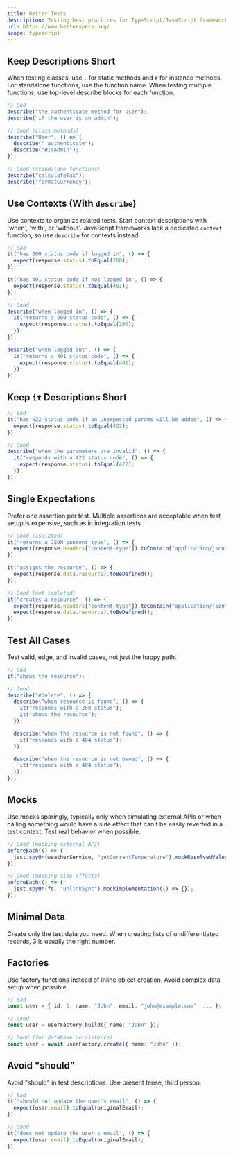 ```yaml
---
title: Better Tests
description: Testing best practices for TypeScript/JavaScript frameworks like Jest, Vitest, and Bun
url: https://www.betterspecs.org/
scope: typescript
---
```


## Keep Descriptions Short

When testing classes, use `.` for static methods and `#` for instance methods. For standalone functions, use the function name. When testing multiple functions, use top-level describe blocks for each function.

```typescript
// Bad
describe("the authenticate method for User");
describe("if the user is an admin");

// Good (class methods)
describe("User", () => {
  describe(".authenticate");
  describe("#isAdmin");
});

// Good (standalone functions)
describe("calculateTax");
describe("formatCurrency");
```

## Use Contexts (With `describe`)

Use contexts to organize related tests. Start context descriptions with 'when', 'with', or 'without'. JavaScript frameworks lack a dedicated `context` function, so use `describe` for contexts instead.

```typescript
// Bad
it("has 200 status code if logged in", () => {
  expect(response.status).toEqual(200);
});

it("has 401 status code if not logged in", () => {
  expect(response.status).toEqual(401);
});

// Good
describe("when logged in", () => {
  it("returns a 200 status code", () => {
    expect(response.status).toEqual(200);
  });
});

describe("when logged out", () => {
  it("returns a 401 status code", () => {
    expect(response.status).toEqual(401);
  });
});
```

## Keep `it` Descriptions Short

```typescript
// Bad
it("has 422 status code if an unexpected params will be added", () => {
  expect(response.status).toEqual(422);
});

// Good
describe("when the parameters are invalid", () => {
  it("responds with a 422 status code", () => {
    expect(response.status).toEqual(422);
  });
});
```

## Single Expectations

Prefer one assertion per test. Multiple assertions are acceptable when test setup is expensive, such as in integration tests.

```typescript
// Good (isolated)
it("returns a JSON content type", () => {
  expect(response.headers["content-type"]).toContain("application/json");
});

it("assigns the resource", () => {
  expect(response.data.resource).toBeDefined();
});

// Good (not isolated)
it("creates a resource", () => {
  expect(response.headers["content-type"]).toContain("application/json");
  expect(response.data.resource).toBeDefined();
});
```

## Test All Cases

Test valid, edge, and invalid cases, not just the happy path.

```typescript
// Bad
it("shows the resource");

// Good
describe("#delete", () => {
  describe("when resource is found", () => {
    it("responds with a 200 status");
    it("shows the resource");
  });

  describe("when the resource is not found", () => {
    it("responds with a 404 status");
  });

  describe("when the resource is not owned", () => {
    it("responds with a 404 status");
  });
});
```

## Mocks

Use mocks sparingly, typically only when simulating external APIs or when calling something would have a side effect that can't be easily reverted in a test context. Test real behavior when possible.

```typescript
// Good (mocking external API)
beforeEach(() => {
  jest.spyOn(weatherService, "getCurrentTemperature").mockResolvedValue(72);
});

// Good (mocking side effects)
beforeEach(() => {
  jest.spyOn(fs, "unlinkSync").mockImplementation(() => {});
});
```

## Minimal Data

Create only the test data you need. When creating lists of undifferentiated records, 3 is usually the right number.

## Factories

Use factory functions instead of inline object creation. Avoid complex data setup when possible.

```typescript
// Bad
const user = { id: 1, name: "John", email: "john@example.com", ... };

// Good
const user = userFactory.build({ name: "John" });

// Good (for database persistence)
const user = await userFactory.create({ name: "John" });
```

## Avoid "should"

Avoid "should" in test descriptions. Use present tense, third person.

```typescript
// Bad
it("should not update the user's email", () => {
  expect(user.email).toEqual(originalEmail);
});

// Good
it("does not update the user's email", () => {
  expect(user.email).toEqual(originalEmail);
});
```
